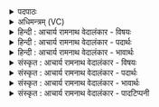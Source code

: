 <details><summary>पदपाठः</summary>

उत꣢। नः꣣। वा꣡ज꣢꣯सातये। वा꣡ज꣢꣯। सा꣣तये। प꣡व꣢꣯स्व। बृ꣣हतीः꣢। इ꣡षः꣢꣯। द्यु꣣म꣢त्। इ꣣न्दो। सुवी꣡र्य꣢म्। सु꣣। वी꣡र्य꣢꣯म्। ११९०।
</details>

<details><summary>अधिमन्त्रम् (VC)</summary>

- पवमानः सोमः
- असितः काश्यपो देवलो वा
- गायत्री
- षड्जः
</details>

<details><summary>हिन्दी : आचार्य रामनाथ वेदालंकार - विषयः</summary>

अगले मन्त्र में परमेश्वर से प्रार्थना की गयी है।
</details>

<details><summary>हिन्दी : आचार्य रामनाथ वेदालंकार - पदार्थः</summary>

पदार्थान्वयभाषाः -  (उत)अब,हे(इन्दो)रस से भिगोनेवाले परमेश्वर!आप(वाजसातये)आत्मबल तथा मनोबल के प्रदानार्थ(नः)हमारे लिए(बृहतीः)महान्(इषः)अभीष्ट आनन्दरस की धाराओं को,तथा(द्युमत्)तेज से युक्त और(सुवीर्यम्)श्रेष्ठ वीर्य से युक्त ऐश्वर्य को(पवस्व)प्रवाहित करो ॥४॥
</details>

<details><summary>हिन्दी : आचार्य रामनाथ वेदालंकार - भावार्थः</summary>

भावार्थभाषाः -  जगदीश्वर ही आत्मबल,आनन्द,तेज और शक्ति का दिव्य स्रोत है ॥४॥
</details>

<details><summary>संस्कृत : आचार्य रामनाथ वेदालंकार - विषयः</summary>

अथ परमेश्वरः प्रार्थ्यते।
</details>

<details><summary>संस्कृत : आचार्य रामनाथ वेदालंकार - पदार्थः</summary>

पदार्थान्वयभाषाः -  (उत)इदानीम् हे(इन्दो)रसक्लेदक परमेश्वर!त्वम्(वाजसातये)आत्मबलस्य मनोबलस्य च प्रदानाय(नः)अस्मभ्यम्(बृहतीः)महतीः(इषः)अभीष्टाः आनन्दरसधाराः, (द्युमत्)तेजोयुक्तम्(सुवीर्यम्)श्रेष्ठसामर्थ्ययुक्तं धनं च(पवस्व)प्रवाहय ॥४॥
</details>

<details><summary>संस्कृत : आचार्य रामनाथ वेदालंकार - भावार्थः</summary>

भावार्थभाषाः -  जगदीश्वर एवात्मबलस्यानन्दस्य तेजसः शक्तेश्च दिव्यं स्रोतो वर्तते ॥४॥
</details>

<details><summary>संस्कृत : आचार्य रामनाथ वेदालंकार - पादटिप्पनी</summary>

टिप्पणी:   १.ऋ० ९।१३।४।
</details>